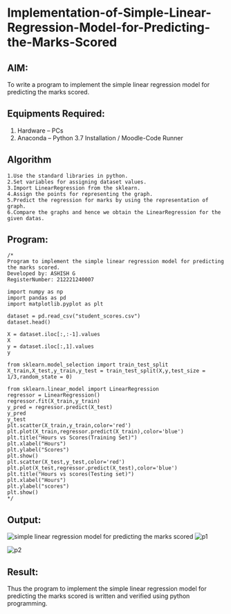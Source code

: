 # Implementation-of-Simple-Linear-Regression-Model-for-Predicting-the-Marks-Scored

## AIM:
To write a program to implement the simple linear regression model for predicting the marks scored.

## Equipments Required:
1. Hardware – PCs
2. Anaconda – Python 3.7 Installation / Moodle-Code Runner

## Algorithm
```
1.Use the standard libraries in python.
2.Set variables for assigning dataset values.
3.Import LinearRegression from the sklearn.
4.Assign the points for representing the graph.
5.Predict the regression for marks by using the representation of graph.
6.Compare the graphs and hence we obtain the LinearRegression for the given datas.
```
## Program:
```
/*
Program to implement the simple linear regression model for predicting the marks scored.
Developed by: ASHISH G
RegisterNumber: 212221240007

import numpy as np
import pandas as pd
import matplotlib.pyplot as plt

dataset = pd.read_csv("student_scores.csv")
dataset.head()

X = dataset.iloc[:,:-1].values
X
y = dataset.iloc[:,1].values
y

from sklearn.model_selection import train_test_split
X_train,X_test,y_train,y_test = train_test_split(X,y,test_size = 1/3,random_state = 0)

from sklearn.linear_model import LinearRegression
regressor = LinearRegression()
regressor.fit(X_train,y_train)
y_pred = regressor.predict(X_test)
y_pred
y_test
plt.scatter(X_train,y_train,color='red')
plt.plot(X_train,regressor.predict(X_train),color='blue')
plt.title("Hours vs Scores(Training Set)")
plt.xlabel("Hours")
plt.ylabel("Scores")
plt.show()
plt.scatter(X_test,y_test,color='red')
plt.plot(X_test,regressor.predict(X_test),color='blue')
plt.title("Hours vs scores(Testing set)")
plt.xlabel("Hours")
plt.ylabel("scores")
plt.show() 
*/
```
## Output:
![simple linear regression model for predicting the marks scored](sam.png)
![p1](https://user-images.githubusercontent.com/95471278/172992248-40938b1b-2293-4792-9dcb-00b17ffa8f72.png)

![p2](https://user-images.githubusercontent.com/95471278/172992261-48aad037-78c4-40e4-b20b-81dcdfd0d493.png)

## Result:
Thus the program to implement the simple linear regression model for predicting the marks scored is written and verified using python programming.
